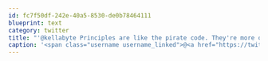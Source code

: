 ```yaml
---
id: fc7f50df-242e-40a5-8530-de0b78464111
blueprint: text
category: twitter
title: "'@kellabyte Principles are like the pirate code. They're more of a guideline really."
caption: '<span class="username username_linked">@<a href="https://twitter.com/kellabyte" title="Kelly Sommers">kellabyte</a></span> Principles are like the pirate code. They''re more of a guideline really.'
---
```

